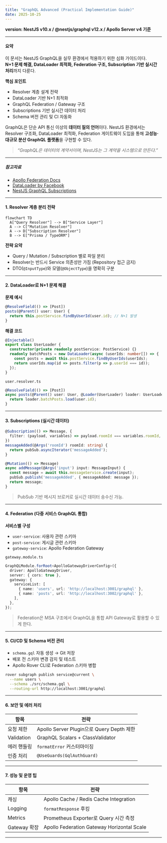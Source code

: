 ```yaml
---
title: "GraphQL Advanced (Practical Implementation Guide)"
date: 2025-10-25
---
```


**version: NestJS v10.x / @nestjs/graphql v12.x / Apollo Server v4 기준**

---

#### 요약

이 문서는 NestJS GraphQL을 실무 환경에서 적용하기 위한 심화 가이드이다.  
**N+1 문제 해결, DataLoader 최적화, Federation 구조, Subscription 기반 실시간 처리**까지 다룬다.

**핵심 포인트**
- Resolver 계층 설계 전략
- DataLoader 기반 N+1 최적화
- GraphQL Federation / Gateway 구조
- Subscriptions 기반 실시간 데이터 처리
- Schema 버전 관리 및 CI 자동화

GraphQL은 단순 API 통신 이상의 **데이터 질의 언어**이다.
NestJS 환경에서는 Resolver 구조화, DataLoader 최적화, Federation 게이트웨이 도입을 통해
**고성능·대규모 분산 GraphQL 플랫폼**을 구현할 수 있다.

> *“GraphQL은 데이터의 계약서이며, NestJS는 그 계약을 시스템으로 만든다.”*

---

##### 참고자료
- [Apollo Federation Docs](https://www.apollographql.com/docs/federation/)
- [DataLoader by Facebook](https://github.com/graphql/dataloader)
- [NestJS GraphQL Subscriptions](https://docs.nestjs.com/graphql/subscriptions)

---

#### 1. Resolver 계층 분리 전략

```mermaid
flowchart TD
  A["Query Resolver"] --> B["Service Layer"]
  A --> C["Mutation Resolver"]
  A --> D["Subscription Resolver"]
  B --> E["Prisma / TypeORM"]
```

**전략 요약**

* Query / Mutation / Subscription 별로 파일 분리
* Resolver는 반드시 Service 의존성만 가짐 (Repository 접근 금지)
* DTO(`@InputType`)와 모델(`@ObjectType`)을 명확히 구분

---

#### 2. DataLoader로 N+1 문제 해결

**문제 예시**

```ts
@ResolveField(() => [Post])
posts(@Parent() user: User) {
  return this.postService.findByUserId(user.id); // N+1 발생
}
```

**해결 코드**

```ts
@Injectable()
export class UserLoader {
  constructor(private readonly postService: PostService) {}
  readonly batchPosts = new DataLoader(async (userIds: number[]) => {
    const posts = await this.postService.findByUserIds(userIds);
    return userIds.map(id => posts.filter(p => p.userId === id));
  });
}
```

`user.resolver.ts`

```ts
@ResolveField(() => [Post])
async posts(@Parent() user: User, @Loader(UserLoader) loader: UserLoader) {
  return loader.batchPosts.load(user.id);
}
```

---

#### 3. Subscriptions (실시간 데이터)

```ts
@Subscription(() => Message, {
  filter: (payload, variables) => payload.roomId === variables.roomId,
})
messageAdded(@Args('roomId') roomId: string) {
  return pubSub.asyncIterator('messageAdded');
}

@Mutation(() => Message)
async addMessage(@Args('input') input: MessageInput) {
  const message = await this.messageService.create(input);
  pubSub.publish('messageAdded', { messageAdded: message });
  return message;
}
```

> PubSub 기반 메시지 브로커로 실시간 데이터 송수신 가능.

---

#### 4. Federation (다중 서비스 GraphQL 통합)

**서비스별 구성**

* `user-service`: 사용자 관련 스키마
* `post-service`: 게시글 관련 스키마
* `gateway-service`: Apollo Federation Gateway

`gateway.module.ts`

```ts
GraphQLModule.forRoot<ApolloGatewayDriverConfig>({
  driver: ApolloGatewayDriver,
  server: { cors: true },
  gateway: {
    serviceList: [
      { name: 'users', url: 'http://localhost:3001/graphql' },
      { name: 'posts', url: 'http://localhost:3002/graphql' },
    ],
  },
});
```

> Federation은 MSA 구조에서 GraphQL을 통합 API Gateway로 활용할 수 있게 한다.

---

#### 5. CI/CD 및 Schema 버전 관리

* `schema.gql` 자동 생성 → Git 저장
* 배포 전 스키마 변경 감지 및 테스트
* Apollo Rover CLI로 Federation 스키마 병합

```bash
rover subgraph publish service@current \
  --name users \
  --schema ./src/schema.gql \
  --routing-url http://localhost:3001/graphql
```

---

#### 6. 보안 및 에러 처리

| 항목         | 전략                                    |
| ---------- | ------------------------------------- |
| 요청 제한      | Apollo Server Plugin으로 Query Depth 제한 |
| Validation | GraphQL Scalars + ClassValidator      |
| 에러 핸들링     | `formatError` 커스터마이징                  |
| 인증 처리      | `@UseGuards(GqlAuthGuard)`            |

---

#### 7. 성능 및 운영 팁

| 항목         | 전략                                         |
| ---------- | ------------------------------------------ |
| 캐싱         | Apollo Cache / Redis Cache Integration     |
| Logging    | `formatResponse` 후킹                        |
| Metrics    | Prometheus Exporter로 Query 시간 측정           |
| Gateway 확장 | Apollo Federation Gateway Horizontal Scale |

---


